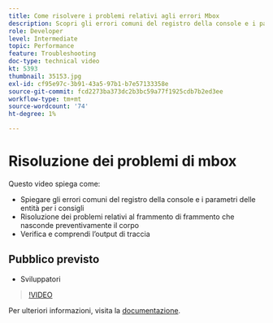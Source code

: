 ```yaml
---
title: Come risolvere i problemi relativi agli errori Mbox
description: Scopri gli errori comuni del registro della console e i parametri delle entità per i consigli. Scopri come risolvere il problema del frammento di codice per nascondere anticipatamente il corpo e come ispezionare e comprendere l’output di traccia.
role: Developer
level: Intermediate
topic: Performance
feature: Troubleshooting
doc-type: technical video
kt: 5393
thumbnail: 35153.jpg
exl-id: cf95e97c-3b91-43a5-97b1-b7e57133358e
source-git-commit: fcd2273ba373dc2b3bc59a77f1925cdb7b2ed3ee
workflow-type: tm+mt
source-wordcount: '74'
ht-degree: 1%

---
```


# Risoluzione dei problemi di mbox

Questo video spiega come:

* Spiegare gli errori comuni del registro della console e i parametri delle entità per i consigli
* Risoluzione dei problemi relativi al frammento di frammento che nasconde preventivamente il corpo
* Verifica e comprendi l’output di traccia

## Pubblico previsto

* Sviluppatori

>[!VIDEO](https://video.tv.adobe.com/v/35153/?quality=12)

Per ulteriori informazioni, visita la [documentazione](https://experienceleague.adobe.com/docs/target/using/troubleshoot/troubleshooting-target.html?lang=en).
